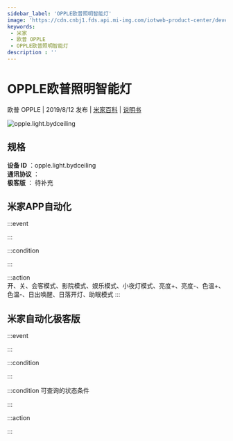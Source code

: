 ```yaml
---
sidebar_label: 'OPPLE欧普照明智能灯'
image: 'https://cdn.cnbj1.fds.api.mi-img.com/iotweb-product-center/developer_1589955405746LM0dnZ72.png?GalaxyAccessKeyId=AKVGLQWBOVIRQ3XLEW&Expires=9223372036854775807&Signature=Qn/8euQCTONTWKqmYt3l9ZcXHOA='
keywords: 
 - 米家
 - 欧普 OPPLE
 - OPPLE欧普照明智能灯
description : ''
---
```

# OPPLE欧普照明智能灯

欧普 OPPLE | 2019/8/12 发布 | [米家百科](https://home.mi.com/webapp/content/baike/product/index.html?model=opple.light.bydceiling) | [说明书](https://home.mi.com/views/introduction.html?model=opple.light.bydceiling&region=cn)

![opple.light.bydceiling](https://cdn.cnbj1.fds.api.mi-img.com/iotweb-product-center/developer_1589955405746LM0dnZ72.png?GalaxyAccessKeyId=AKVGLQWBOVIRQ3XLEW&Expires=9223372036854775807&Signature=Qn/8euQCTONTWKqmYt3l9ZcXHOA=)

## 规格  
> 
**设备 ID** ：opple.light.bydceiling  
**通讯协议** ：  
**极客版**  ： 待补充 


## 米家APP自动化  

:::event  

:::

:::condition  

:::

:::action   
开、关、会客模式、影院模式、娱乐模式、小夜灯模式、亮度+、亮度-、色温+、色温-、日出唤醒、日落开灯、助眠模式
:::

## 米家自动化极客版  

:::event  

:::

:::condition  

:::

:::condition 可查询的状态条件  

:::

:::action  

:::

        
